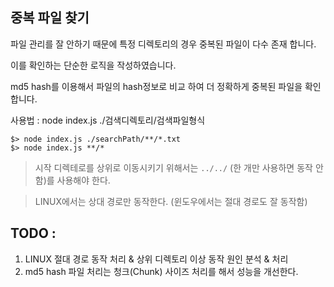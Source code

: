 ## 중복 파일 찾기

파일 관리를 잘 안하기 때문에 특정 디렉토리의 경우 중복된 파일이 다수 존재 합니다.

이를 확인하는 단순한 로직을 작성하였습니다.

md5 hash를 이용해서 파일의 hash정보로 비교 하여 더 정확하게 중복된 파일을 확인합니다.

사용법 : node index.js ./검색디렉토리/검색파일형식

```
$> node index.js ./searchPath/**/*.txt
$> node index.js **/*
```

> 시작 디렉테로를 상위로 이동시키기 위해서는 ```../../``` (한 개만 사용하면 동작 안함)를 사용해야 한다.  

> LINUX에서는 상대 경로만 동작한다. (윈도우에서는 절대 경로도 잘 동작함)

## TODO : 

1. LINUX 절대 경로 동작 처리 & 상위 디렉토리 이상 동작 원인 분석 & 처리
2. md5 hash 파일 처리는 청크(Chunk) 사이즈 처리를 해서 성능을 개선한다.

